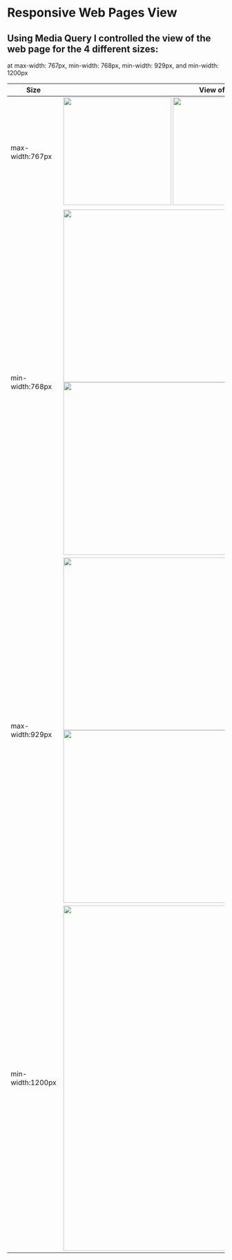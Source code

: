 # Responsive Web Pages View

## Using Media Query I controlled the view of the web page for the 4 different sizes: 

at max-width: 767px, min-width: 768px, min-width: 929px, and min-width: 1200px


| Size | View of the web page |
| --- | ----------- |
| max-width:767px | <img src="https://i.ibb.co/SyHNB0d/1.png" width="250">  <img src="https://i.ibb.co/kB8dfqc/2.png" width="250"> <img src="https://i.ibb.co/sChqcjF/3.png" width="250"> |
| min-width:768px | <img src="https://i.ibb.co/GMcP6vb/768-1.png" width="400">  <img src="https://i.ibb.co/frtk89g/768-2.png" width="400"> |
| max-width:929px | <img src="https://i.ibb.co/fDMGYYG/929-1.png" width="400">  <img src="https://i.ibb.co/XWn5S7N/929-2.png" width="400"> |
| min-width:1200px | <img src="https://i.ibb.co/gMhvT0D/1200.png" width="800"> |
